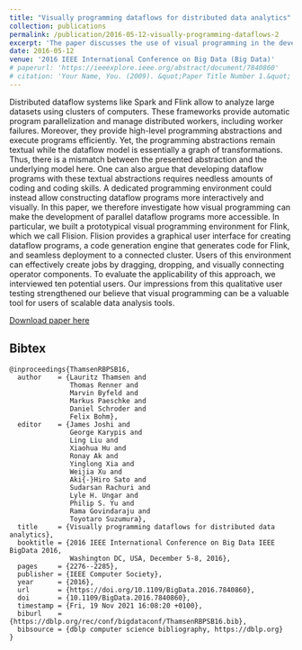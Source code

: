 ```yaml
---
title: "Visually programming dataflows for distributed data analytics"
collection: publications
permalink: /publication/2016-05-12-visually-programming-dataflows-2
excerpt: 'The paper discusses the use of visual programming in the development of parallel dataflow programs for distributed dataflow systems such as Flink. A prototypical visual programming environment called Flision was built and evaluated through qualitative user testing, indicating that visual programming can be a valuable tool for users of scalable data analysis tools.'
date: 2016-05-12
venue: '2016 IEEE International Conference on Big Data (Big Data)'
# paperurl: 'https://ieeexplore.ieee.org/abstract/document/7840860'
# citation: 'Your Name, You. (2009). &quot;Paper Title Number 1.&quot; <i>Journal 1</i>. 1(1).'
---
```

Distributed dataflow systems like Spark and Flink allow to analyze large datasets using clusters of computers. These frameworks provide automatic program parallelization and manage distributed workers, including worker failures. Moreover, they provide high-level programming abstractions and execute programs efficiently. Yet, the programming abstractions remain textual while the dataflow model is essentially a graph of transformations. Thus, there is a mismatch between the presented abstraction and the underlying model here. One can also argue that developing dataflow programs with these textual abstractions requires needless amounts of coding and coding skills. A dedicated programming environment could instead allow constructing dataflow programs more interactively and visually. In this paper, we therefore investigate how visual programming can make the development of parallel dataflow programs more accessible. In particular, we built a prototypical visual programming environment for Flink, which we call Flision. Flision provides a graphical user interface for creating dataflow programs, a code generation engine that generates code for Flink, and seamless deployment to a connected cluster. Users of this environment can effectively create jobs by dragging, dropping, and visually connecting operator components. To evaluate the applicability of this approach, we interviewed ten potential users. Our impressions from this qualitative user testing strengthened our believe that visual programming can be a valuable tool for users of scalable data analysis tools.

[Download paper here](https://lauritzthamsen.org/assets/texts/ThamsenRennerByfeldPaeschkeSchroederBoehm_2016_VisuallyProgrammingDataflowsForDistributedDataAnalytics.pdf)

## Bibtex

```
@inproceedings{ThamsenRBPSB16,
  author    = {Lauritz Thamsen and
               Thomas Renner and
               Marvin Byfeld and
               Markus Paeschke and
               Daniel Schroder and
               Felix Bohm},
  editor    = {James Joshi and
               George Karypis and
               Ling Liu and
               Xiaohua Hu and
               Ronay Ak and
               Yinglong Xia and
               Weijia Xu and
               Aki{-}Hiro Sato and
               Sudarsan Rachuri and
               Lyle H. Ungar and
               Philip S. Yu and
               Rama Govindaraju and
               Toyotaro Suzumura},
  title     = {Visually programming dataflows for distributed data analytics},
  booktitle = {2016 IEEE International Conference on Big Data IEEE BigData 2016,
               Washington DC, USA, December 5-8, 2016},
  pages     = {2276--2285},
  publisher = {IEEE Computer Society},
  year      = {2016},
  url       = {https://doi.org/10.1109/BigData.2016.7840860},
  doi       = {10.1109/BigData.2016.7840860},
  timestamp = {Fri, 19 Nov 2021 16:08:20 +0100},
  biburl    = {https://dblp.org/rec/conf/bigdataconf/ThamsenRBPSB16.bib},
  bibsource = {dblp computer science bibliography, https://dblp.org}
}
```